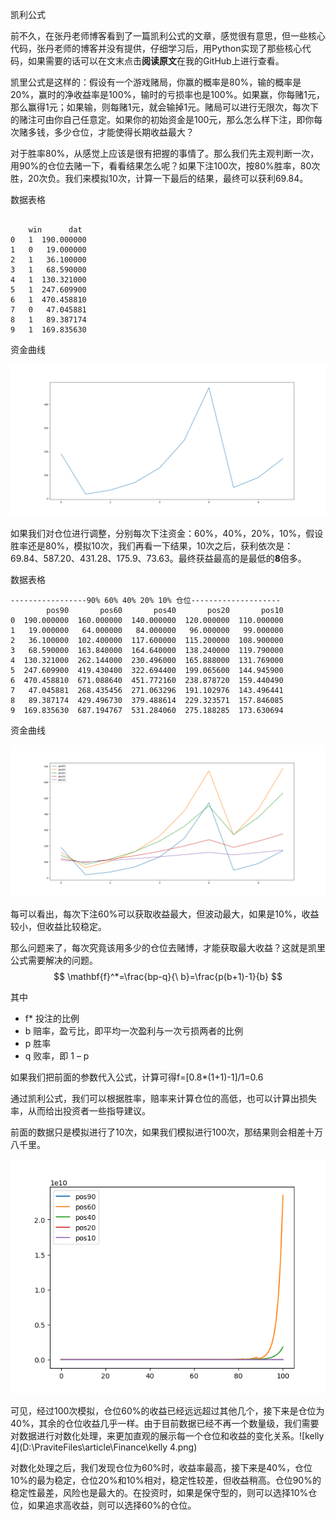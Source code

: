凯利公式

前不久，在张丹老师博客看到了一篇凯利公式的文章，感觉很有意思，但一些核心代码，张丹老师的博客并没有提供，仔细学习后，用Python实现了那些核心代码，如果需要的话可以在文末点击**阅读原文**在我的GitHub上进行查看。

凯里公式是这样的：假设有一个游戏赌局，你赢的概率是80%，输的概率是20%，赢时的净收益率是100%，输时的亏损率也是100%。如果赢，你每赌1元，那么赢得1元；如果输，则每赌1元，就会输掉1元。赌局可以进行无限次，每次下的赌注可由你自己任意定。如果你的初始资金是100元，那么怎么样下注，即你每次赌多钱，多少仓位，才能使得长期收益最大？

对于胜率80%，从感觉上应该是很有把握的事情了。那么我们先主观判断一次，用90%的仓位去赌一下，看看结果怎么呢？如果下注100次，按80%胜率，80次胜，20次负。我们来模拟10次，计算一下最后的结果，最终可以获利69.84。



数据表格

```

	win      dat
0   1  190.000000
1   0   19.000000
2   1   36.100000
3   1   68.590000
4   1  130.321000
5   1  247.609900
6   1  470.458810
7   0   47.045881
8   1   89.387174
9   1  169.835630

```

资金曲线

![kelly1](https://github.com/hellowangheng/datazhi/blob/master/img-folder/kelly/kelly1.png)

如果我们对仓位进行调整，分别每次下注资金：60%，40%，20%，10%，假设胜率还是80%，模拟10次，我们再看一下结果，10次之后，获利依次是：69.84、587.20、431.28、175.9、73.63。最终获益最高的是最低的**8**倍多。

数据表格

```
-----------------90% 60% 40% 20% 10% 仓位--------------------
        pos90       pos60       pos40       pos20       pos10
0  190.000000  160.000000  140.000000  120.000000  110.000000
1   19.000000   64.000000   84.000000   96.000000   99.000000
2   36.100000  102.400000  117.600000  115.200000  108.900000
3   68.590000  163.840000  164.640000  138.240000  119.790000
4  130.321000  262.144000  230.496000  165.888000  131.769000
5  247.609900  419.430400  322.694400  199.065600  144.945900
6  470.458810  671.088640  451.772160  238.878720  159.440490
7   47.045881  268.435456  271.063296  191.102976  143.496441
8   89.387174  429.496730  379.488614  229.323571  157.846085
9  169.835630  687.194767  531.284060  275.188285  173.630694
```



资金曲线

![kelly2](https://github.com/hellowangheng/datazhi/blob/master/img-folder/kelly/kelly2.png)

每可以看出，每次下注60%可以获取收益最大，但波动最大，如果是10%，收益较小，但收益比较稳定。



那么问题来了，每次究竟该用多少的仓位去赌博，才能获取最大收益？这就是凯里公式需要解决的问题。
$$
\mathbf{f}^*=\frac{bp-q}{\ b}=\frac{p(b+1)-1}{b}
$$

其中

- f* 投注的比例
- b 赔率，盈亏比，即平均一次盈利与一次亏损两者的比例
- p 胜率
- q 败率，即 1 – p

如果我们把前面的参数代入公式，计算可得f=[0.8*(1+1)-1]/1=0.6

通过凯利公式，我们可以根据胜率，赔率来计算仓位的高低，也可以计算出损失率，从而给出投资者一些指导建议。

前面的数据只是模拟进行了10次，如果我们模拟进行100次，那结果则会相差十万八千里。

![kelly3](https://github.com/hellowangheng/datazhi/blob/master/img-folder/kelly/kelly3.png)

可见，经过100次模拟，仓位60%的收益已经远远超过其他几个，接下来是仓位为40%，其余的仓位收益几乎一样。由于目前数据已经不再一个数量级，我们需要对数据进行对数化处理，来更加直观的展示每一个仓位和收益的变化关系。![kelly 4](D:\PraviteFiles\article\Finance\kelly 4.png)

对数化处理之后，我们发现仓位为60%时，收益率最高，接下来是40%，仓位10%的最为稳定，仓位20%和10%相对，稳定性较差，但收益稍高。仓位90%的稳定性最差，风险也是最大的。在投资时，如果是保守型的，则可以选择10%仓位，如果追求高收益，则可以选择60%的仓位。
